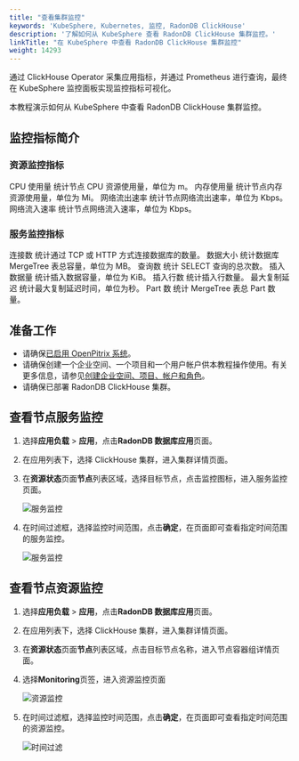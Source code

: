 ```yaml
---
title: "查看集群监控"
keywords: 'KubeSphere, Kubernetes, 监控, RadonDB ClickHouse'
description: '了解如何从 KubeSphere 查看 RadonDB ClickHouse 集群监控。'
linkTitle: "在 KubeSphere 中查看 RadonDB ClickHouse 集群监控"
weight: 14293
---
```


通过 ClickHouse Operator 采集应用指标，并通过 Prometheus 进行查询，最终在 KubeSphere 监控面板实现监控指标可视化。

本教程演示如何从 KubeSphere 中查看 RadonDB ClickHouse 集群监控。

## 监控指标简介

### 资源监控指标

CPU 使用量  统计节点 CPU 资源使用量，单位为 m。
内存使用量 统计节点内存资源使用量，单位为 Mi。
网络流出速率 统计节点网络流出速率，单位为 Kbps。
网络流入速率 统计节点网络流入速率，单位为 Kbps。

### 服务监控指标

连接数   统计通过 TCP 或 HTTP 方式连接数据库的数量。
数据大小  统计数据库 MergeTree 表总容量，单位为 MB。
查询数    统计 SELECT 查询的总次数。
插入数据量  统计插入数据容量，单位为 KiB。
插入行数   统计插入行数量。
最大复制延迟  统计最大复制延迟时间，单位为秒。
Part 数   统计 MergeTree 表总 Part 数量。

## 准备工作

- 请确保[已启用 OpenPitrix 系统](../../../pluggable-components/app-store/)。
- 请确保创建一个企业空间、一个项目和一个用户帐户供本教程操作使用。有关更多信息，请参见[创建企业空间、项目、帐户和角色](../../../quick-start/create-workspace-and-project/)。
- 请确保已部署 RadonDB ClickHouse 集群。

## 查看节点服务监控

1. 选择**应用负载** > **应用**，点击**RadonDB 数据库应用**页面。

2. 在应用列表下，选择 ClickHouse 集群，进入集群详情页面。

3. 在**资源状态**页面**节点**列表区域，选择目标节点，点击监控图标，进入服务监控页面。

   ![服务监控](/images/docs/zh-cn/appstore/built-in-apps/radondb-clickhouse-app/service_monitoring_port.png)

4. 在时间过滤框，选择监控时间范围，点击**确定**，在页面即可查看指定时间范围的服务监控。

   ![服务监控](/images/docs/zh-cn/appstore/built-in-apps/radondb-clickhouse-app/service_monitoring.png)

## 查看节点资源监控

1. 选择**应用负载** > **应用**，点击**RadonDB 数据库应用**页面。

2. 在应用列表下，选择 ClickHouse 集群，进入集群详情页面。

3. 在**资源状态**页面**节点**列表区域，点击目标节点名称，进入节点容器组详情页面。

4. 选择**Monitoring**页签，进入资源监控页面

   ![资源监控](/images/docs/zh-cn/appstore/built-in-apps/radondb-clickhouse-app/resources_monitoring.png)

5. 在时间过滤框，选择监控时间范围，点击**确定**，在页面即可查看指定时间范围的资源监控。

   ![时间过滤](/images/docs/zh-cn/appstore/built-in-apps/radondb-clickhouse-app/resources_monitoring_timer.png)

